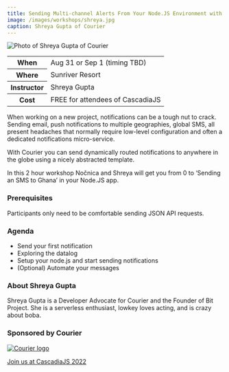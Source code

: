 ```yaml
---
title: Sending Multi-channel Alerts From Your Node.JS Environment with Courier
image: /images/workshops/shreya.jpg
caption: Shreya Gupta of Courier
---
```

<div class="person"><div class="person-photo"><img src="/images/workshops/shreya.jpg" alt="Photo of Shreya Gupta of Courier"/></div></div>

<table>
    <tr><th>When</th><td>Aug 31 or Sep 1 (timing TBD)</td></tr>
    <tr><th>Where</th><td>Sunriver Resort</td></tr>
    <tr><th>Instructor</th><td>Shreya Gupta</td></tr>
    <tr><th>Cost</th><td>FREE for attendees of CascadiaJS</td></tr>
</table>

When working on a new project, notifications can be a tough nut to crack. Sending email, push notifications to multiple geographies, global SMS, all present headaches that normally require low-level configuration and often a dedicated notifications micro-service.

With Courier you can send dynamically routed notifications to anywhere in the globe using a nicely abstracted template.

In this 2 hour workshop Nočnica and Shreya will get you from 0 to ‘Sending an SMS to Ghana’ in your Node.JS app.

### Prerequisites

Participants only need to be comfortable sending JSON API requests.

### Agenda

* Send your first notification
* Exploring the datalog
* Setup your node.js and start sending notifications
* (Optional) Automate your messages

### About Shreya Gupta

Shreya Gupta is a Developer Advocate for Courier and the Founder of Bit Project. She is a serverless enthusiast, lowkey loves acting, and is crazy about boba.

### Sponsored by Courier

[![Courier logo](/images/sponsors/courier.png)](/sponsors/courier)

<div class="cta"><a href="/tickets">Join us at CascadiaJS 2022</a></div>
